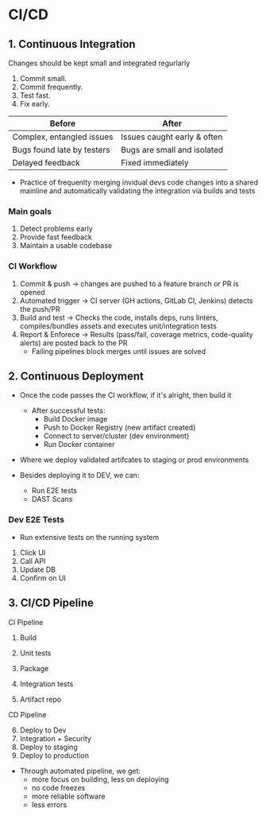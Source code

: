 # CI/CD

## 1. Continuous Integration

Changes should be kept small and integrated regurlarly

1. Commit small.
2. Commit frequently.
3. Test fast.
4. Fix early.

| Before                     | After                       |
| -------------------------- | --------------------------- |
| Complex, entangled issues  | Issues caught early & often |
| Bugs found late by testers | Bugs are small and isolated |
| Delayed feedback           | Fixed immediately           |

- Practice of frequenlty merging invidual devs code changes into a shared mainline and automatically validating the integration via builds and tests

### Main goals

1. Detect problems early
2. Provide fast feedback
3. Maintain a usable codebase

### CI Workflow

1. Commit & push -> changes are pushed to a feature branch or PR is opened
2. Automated trigger -> CI server (GH actions, GitLab CI, Jenkins) detects the push/PR
3. Build and test -> Checks the code, installs deps, runs linters, compiles/bundles assets and executes unit/integration tests
4. Report & Enforece -> Results (pass/fail, coverage metrics, code-quality alerts) are posted back to the PR
   - Failing pipelines block merges until issues are solved

## 2. Continuous Deployment

- Once the code passes the CI workflow, if it's alright, then build it

  - After successful tests:
    - Build Docker image
    - Push to Docker Registry (new artifact created)
    - Connect to server/cluster (dev environment)
    - Run Docker container

- Where we deploy validated artifcates to staging or prod environments
- Besides deploying it to DEV, we can:
  - Run E2E tests
  - DAST Scans

### Dev E2E Tests

- Run extensive tests on the running system

1. Click UI
2. Call API
3. Update DB
4. Confirm on UI

## 3. CI/CD Pipeline

CI Pipeline

1. Build
2. Unit tests
3. Package
4. Integration tests

5. Artifact repo

CD Pipeline

6. Deploy to Dev
7. Integration + Security
8. Deploy to staging
9. Deploy to production

- Through automated pipeline, we get:
  - more focus on building, less on deploying
  - no code freezes
  - more reliable software
  - less errors
